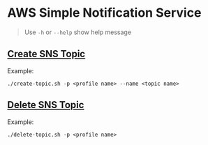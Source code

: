 # AWS Simple Notification Service

> Use `-h` or `--help` show help message

## [Create SNS Topic](sns/create-topic.sh)

Example:

```shell
./create-topic.sh -p <profile name> --name <topic name>
```

## [Delete SNS Topic](sns/delete-topic.sh)

Example:

```shell
./delete-topic.sh -p <profile name>
```
